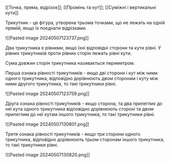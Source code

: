 [[Точка, пряма, відрізок]]; [[Промінь та кут]]; [[Суміжні і вертикальні кути]] 

Трикутник - це фігура, утворена трьома точками, що не лежать на одній прямій, якщо їх поєднати відрізками.

![[Pasted image 20240507123737.png]]

Два трикутника є рівними, якщо їхні відповідні сторони та кути рівні.
У рівних трикутників проти рівних сторін лежать рівні кути.

Сума довжин сторін трикутника називається периметром.

Перша ознака рівності трикутників - якщо дві сторони і кут між ними одного трикутника, відповідно дорівнюють двом сторонам і куту між ними другого трикутника, то такі трикутники рівні. 

![[Pasted image 20240507123759.png]]

Друга ознака рівності трикутників - якщо сторона, та два прилеглих до неї кута одного трикутника відповідно дорівнюють стороні та двом прилеглим до неї кутам іншого трикутника, то такі трикутники рівні.

![[Pasted image 20240507130801.png]]

Третя ознака рівності трикутників - якщо три сторони одного трикутника, відповідно дорівнюють трьом сторонам іншого трикутника, то такі трикутники рівні.

![[Pasted image 20240507130820.png]]